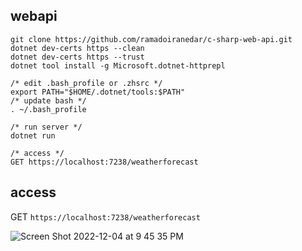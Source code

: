 ## webapi
```
git clone https://github.com/ramadoiranedar/c-sharp-web-api.git
dotnet dev-certs https --clean
dotnet dev-certs https --trust
dotnet tool install -g Microsoft.dotnet-httprepl

/* edit .bash_profile or .zhsrc */
export PATH="$HOME/.dotnet/tools:$PATH"
/* update bash */
. ~/.bash_profile

/* run server */
dotnet run

/* access */
GET https://localhost:7238/weatherforecast
```
## access
GET `https://localhost:7238/weatherforecast`

![Screen Shot 2022-12-04 at 9 45 35 PM](https://user-images.githubusercontent.com/58647636/205497291-269c170c-f5be-47f6-a87d-7ad5c4876f3f.png)

